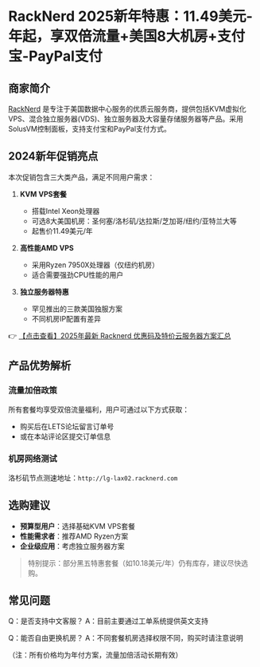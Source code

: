 # RackNerd 2025新年特惠：11.49美元-年起，享双倍流量+美国8大机房+支付宝-PayPal支付

## 商家简介

[RackNerd](https://bit.ly/Rack_Nerd) 是专注于美国数据中心服务的优质云服务商，提供包括KVM虚拟化VPS、混合独立服务器(VDS)、独立服务器及大容量存储服务器等产品。采用SolusVM控制面板，支持支付宝和PayPal支付方式。

## 2024新年促销亮点

本次促销包含三大类产品，满足不同用户需求：

1. **KVM VPS套餐**
   - 搭载Intel Xeon处理器
   - 可选8大美国机房：圣何塞/洛杉矶/达拉斯/芝加哥/纽约/亚特兰大等
   - 起售价11.49美元/年

2. **高性能AMD VPS**
   - 采用Ryzen 7950X处理器（仅纽约机房）
   - 适合需要强劲CPU性能的用户

3. **独立服务器特惠**
   - 罕见推出的三款美国独服方案
   - 不同机房IP配置有差异

👉 [【点击查看】2025年最新 Racknerd 优惠码及特价云服务器方案汇总](https://bit.ly/Rack_Nerd)

## 产品优势解析

### 流量加倍政策
所有套餐均享受双倍流量福利，用户可通过以下方式获取：
- 购买后在LETS论坛留言订单号
- 或在本站评论区提交订单信息

### 机房网络测试
洛杉矶节点测速地址：`http://lg-lax02.racknerd.com`

## 选购建议

- **预算型用户**：选择基础KVM VPS套餐
- **性能需求者**：推荐AMD Ryzen方案
- **企业级应用**：考虑独立服务器方案

> 特别提示：部分黑五特惠套餐（如10.18美元/年）仍有库存，建议尽快选购。

## 常见问题

Q：是否支持中文客服？
A：目前主要通过工单系统提供英文支持

Q：能否自由更换机房？
A：不同套餐机房选择权限不同，购买时请注意说明

（注：所有价格均为年付方案，流量加倍活动长期有效）
